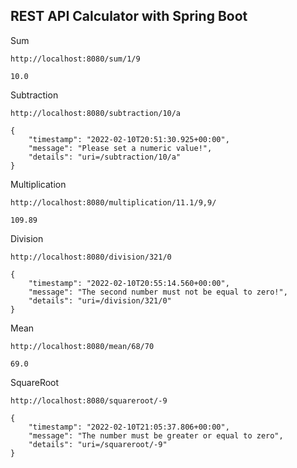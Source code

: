 ## REST API Calculator with Spring Boot

Sum
```
http://localhost:8080/sum/1/9
```
```
10.0
```

Subtraction
```
http://localhost:8080/subtraction/10/a
```
```
{
    "timestamp": "2022-02-10T20:51:30.925+00:00",
    "message": "Please set a numeric value!",
    "details": "uri=/subtraction/10/a"
}
```

Multiplication
```
http://localhost:8080/multiplication/11.1/9,9/
```
```
109.89
```

Division
```
http://localhost:8080/division/321/0
```
```
{
    "timestamp": "2022-02-10T20:55:14.560+00:00",
    "message": "The second number must not be equal to zero!",
    "details": "uri=/division/321/0"
}
```

Mean
```
http://localhost:8080/mean/68/70
```
```
69.0
```

SquareRoot
```
http://localhost:8080/squareroot/-9
```
```
{
    "timestamp": "2022-02-10T21:05:37.806+00:00",
    "message": "The number must be greater or equal to zero",
    "details": "uri=/squareroot/-9"
}
```